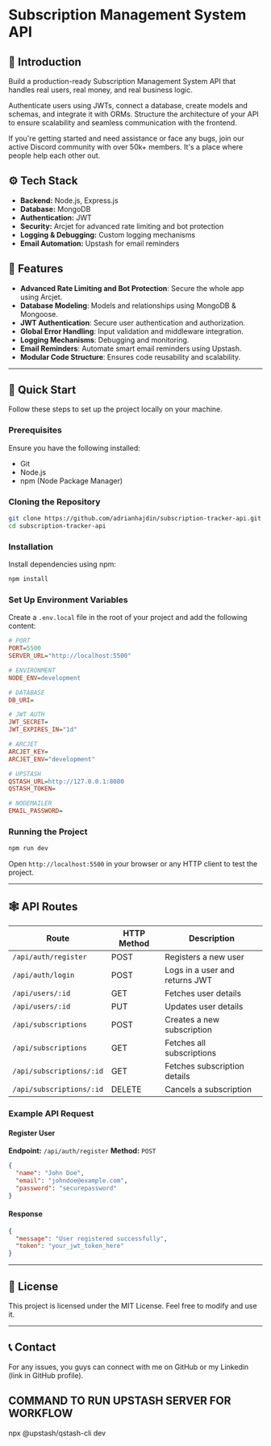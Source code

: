 # Subscription Management System API

## 🤖 Introduction

Build a production-ready Subscription Management System API that handles real users, real money, and real business logic.

Authenticate users using JWTs, connect a database, create models and schemas, and integrate it with ORMs. Structure the architecture of your API to ensure scalability and seamless communication with the frontend.

If you're getting started and need assistance or face any bugs, join our active Discord community with over 50k+ members. It's a place where people help each other out.

## ⚙️ Tech Stack

- **Backend:** Node.js, Express.js
- **Database:** MongoDB
- **Authentication:** JWT
- **Security:** Arcjet for advanced rate limiting and bot protection
- **Logging & Debugging:** Custom logging mechanisms
- **Email Automation:** Upstash for email reminders

## 🔋 Features

- **Advanced Rate Limiting and Bot Protection**: Secure the whole app using Arcjet.
- **Database Modeling**: Models and relationships using MongoDB & Mongoose.
- **JWT Authentication**: Secure user authentication and authorization.
- **Global Error Handling**: Input validation and middleware integration.
- **Logging Mechanisms**: Debugging and monitoring.
- **Email Reminders**: Automate smart email reminders using Upstash.
- **Modular Code Structure**: Ensures code reusability and scalability.

---

## 🤸 Quick Start

Follow these steps to set up the project locally on your machine.

### Prerequisites

Ensure you have the following installed:

- Git
- Node.js
- npm (Node Package Manager)

### Cloning the Repository

```bash
git clone https://github.com/adrianhajdin/subscription-tracker-api.git
cd subscription-tracker-api
```

### Installation

Install dependencies using npm:

```bash
npm install
```

### Set Up Environment Variables

Create a `.env.local` file in the root of your project and add the following content:

```ini
# PORT
PORT=5500
SERVER_URL="http://localhost:5500"

# ENVIRONMENT
NODE_ENV=development

# DATABASE
DB_URI=

# JWT AUTH
JWT_SECRET=
JWT_EXPIRES_IN="1d"

# ARCJET
ARCJET_KEY=
ARCJET_ENV="development"

# UPSTASH
QSTASH_URL=http://127.0.0.1:8080
QSTASH_TOKEN=

# NODEMAILER
EMAIL_PASSWORD=
```

### Running the Project

```bash
npm run dev
```

Open `http://localhost:5500` in your browser or any HTTP client to test the project.

---

## 🕸️ API Routes

| Route                    | HTTP Method | Description                    |
| ------------------------ | ----------- | ------------------------------ |
| `/api/auth/register`     | POST        | Registers a new user           |
| `/api/auth/login`        | POST        | Logs in a user and returns JWT |
| `/api/users/:id`         | GET         | Fetches user details           |
| `/api/users/:id`         | PUT         | Updates user details           |
| `/api/subscriptions`     | POST        | Creates a new subscription     |
| `/api/subscriptions`     | GET         | Fetches all subscriptions      |
| `/api/subscriptions/:id` | GET         | Fetches subscription details   |
| `/api/subscriptions/:id` | DELETE      | Cancels a subscription         |

### Example API Request

#### Register User

**Endpoint:** `/api/auth/register`
**Method:** `POST`

```json
{
  "name": "John Doe",
  "email": "johndoe@example.com",
  "password": "securepassword"
}
```

#### Response

```json
{
  "message": "User registered successfully",
  "token": "your_jwt_token_here"
}
```

---

## 📌 License

This project is licensed under the MIT License. Feel free to modify and use it.

---

## 📞 Contact

For any issues, you guys can connect with me on GitHub or my Linkedin (link in GitHub profile).

## COMMAND TO RUN UPSTASH SERVER FOR WORKFLOW

npx @upstash/qstash-cli dev
